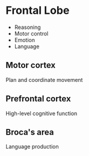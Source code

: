 # Frontal Lobe

- Reasoning
- Motor control
- Emotion
- Language

## Motor cortex

Plan and coordinate movement

## Prefrontal cortex

High-level cognitive function

## Broca's area

Language production